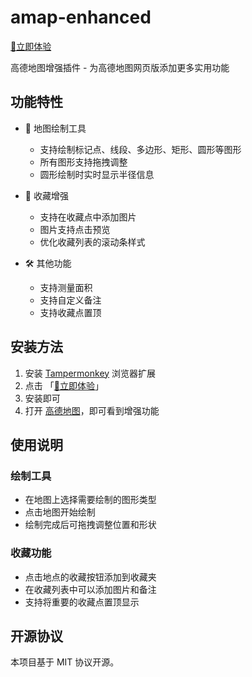 # amap-enhanced

[🚀立即体验](https://github.com/eric-gitta-moore/amap-enhanced/raw/main/src/amap.user.js)

高德地图增强插件 - 为高德地图网页版添加更多实用功能

## 功能特性

- 🎨 地图绘制工具
  - 支持绘制标记点、线段、多边形、矩形、圆形等图形
  - 所有图形支持拖拽调整
  - 圆形绘制时实时显示半径信息

- 📸 收藏增强
  - 支持在收藏点中添加图片
  - 图片支持点击预览
  - 优化收藏列表的滚动条样式

- 🛠 其他功能
  - 支持测量面积
  - 支持自定义备注
  - 支持收藏点置顶

## 安装方法

1. 安装 [Tampermonkey](https://chromewebstore.google.com/detail/tampermonkey-beta/gcalenpjmijncebpfijmoaglllgpjagf) 浏览器扩展
2. 点击 「[🚀立即体验](https://github.com/eric-gitta-moore/amap-enhanced/raw/main/src/amap.user.js)」
3. 安装即可
4. 打开 [高德地图](https://www.amap.com/)，即可看到增强功能

## 使用说明

### 绘制工具

- 在地图上选择需要绘制的图形类型
- 点击地图开始绘制
- 绘制完成后可拖拽调整位置和形状

### 收藏功能

- 点击地点的收藏按钮添加到收藏夹
- 在收藏列表中可以添加图片和备注
- 支持将重要的收藏点置顶显示

## 开源协议

本项目基于 MIT 协议开源。
